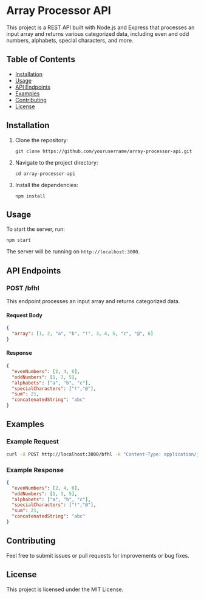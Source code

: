# Array Processor API

This project is a REST API built with Node.js and Express that processes an input array and returns various categorized data, including even and odd numbers, alphabets, special characters, and more.

## Table of Contents

- [Installation](#installation)
- [Usage](#usage)
- [API Endpoints](#api-endpoints)
- [Examples](#examples)
- [Contributing](#contributing)
- [License](#license)

## Installation

1. Clone the repository:
   ```
   git clone https://github.com/yourusername/array-processor-api.git
   ```
2. Navigate to the project directory:
   ```
   cd array-processor-api
   ```
3. Install the dependencies:
   ```
   npm install
   ```

## Usage

To start the server, run:
```
npm start
```
The server will be running on `http://localhost:3000`.

## API Endpoints

### POST /bfhl

This endpoint processes an input array and returns categorized data.

#### Request Body

```json
{
  "array": [1, 2, "a", "b", "!", 3, 4, 5, "c", "@", 6]
}
```

#### Response

```json
{
  "evenNumbers": [2, 4, 6],
  "oddNumbers": [1, 3, 5],
  "alphabets": ["a", "b", "c"],
  "specialCharacters": ["!","@"],
  "sum": 21,
  "concatenatedString": "abc"
}
```

## Examples

### Example Request

```bash
curl -X POST http://localhost:3000/bfhl -H "Content-Type: application/json" -d '{"array": [1, 2, "a", "b", "!", 3, 4, 5, "c", "@", 6]}'
```

### Example Response

```json
{
  "evenNumbers": [2, 4, 6],
  "oddNumbers": [1, 3, 5],
  "alphabets": ["a", "b", "c"],
  "specialCharacters": ["!","@"],
  "sum": 21,
  "concatenatedString": "abc"
}
```

## Contributing

Feel free to submit issues or pull requests for improvements or bug fixes.

## License

This project is licensed under the MIT License.